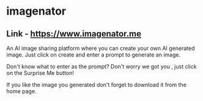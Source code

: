 # imagenator

## Link - https://www.imagenator.me

An AI image sharing platform where you can create your own AI generated image.
Just click on create and enter a prompt to generate an image.

Don't know what to enter as the prompt? 
Don't worry we got you , just click on the Surprise Me button!

If you like the image you generated don't forget to download it from the home page.
